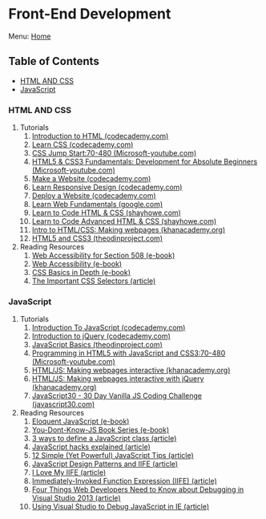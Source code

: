 # Front-End Development

Menu: [Home](./README.md)

## Table of Contents

- [HTML AND CSS](#html-and-css)
- [JavaScript](#javascript)

### HTML AND CSS

1. Tutorials
    1. [Introduction to HTML (codecademy.com)](https://www.codecademy.com/learn/learn-html)
    1. [Learn CSS (codecademy.com)](https://www.codecademy.com/learn/learn-css)
    1. [CSS Jump Start:70-480 (Microsoft-youtube.com)](https://www.youtube.com/playlist?list=PLsrZV8shpwjPylAdgJCyk1TzdMEri1Idi)
    1. [HTML5 & CSS3 Fundamentals: Development for Absolute Beginners (Microsoft-youtube.com)](https://www.youtube.com/playlist?list=PLsrZV8shpwjOGlyU9fFZJvBx6cLjbu_sH)
    1. [Make a Website (codecademy.com)](https://www.codecademy.com/learn/make-a-website)
    1. [Learn Responsive Design (codecademy.com)](https://www.codecademy.com/learn/learn-responsive-design)
    1. [Deploy a Website (codecademy.com)](https://www.codecademy.com/learn/deploy-a-website)
    1. [Learn Web Fundamentals (google.com)](https://developers.google.com/web/fundamentals/)
    1. [Learn to Code HTML & CSS (shayhowe.com)](http://learn.shayhowe.com/html-css/)
    1. [Learn to Code Advanced HTML & CSS (shayhowe.com)](http://learn.shayhowe.com/advanced-html-css/)
    1. [Intro to HTML/CSS: Making webpages (khanacademy.org)](https://www.khanacademy.org/computing/computer-programming/html-css)
    1. [HTML5 and CSS3 (theodinproject.com)](https://www.theodinproject.com/courses/html5-and-css3)
1. Reading Resources
    1. [Web Accessibility for Section 508 (e-book)](http://www.jimthatcher.com/webcourse1.htm)
    1. [Web Accessibility (e-book)](http://dhark.com/Slidy/web_accessibility.html)
    1. [CSS Basics in Depth (e-book)](http://www.cssbasics.com)
    1. [The Important CSS Selectors (article)](http://code.tutsplus.com/tutorials/the-30-css-selectors-you-must-memorize--net-16048)

### JavaScript

1. Tutorials
    1. [Introduction To JavaScript (codecademy.com)](https://www.codecademy.com/learn/introduction-to-javascript)
    1. [Introduction to jQuery (codecademy.com)](https://www.codecademy.com/learn/learn-jquery)
    1. [JavaScript Basics (theodinproject.com)](https://www.theodinproject.com/courses/web-development-101#javascript-basics)
    1. [Programming in HTML5 with JavaScript and CSS3:70-480 (Microsoft-youtube.com)](https://www.youtube.com/playlist?list=PLsrZV8shpwjN25T9ANfzYoH5siVbdSrFQ)
    1. [HTML/JS: Making webpages interactive (khanacademy.org)](https://www.khanacademy.org/computing/computer-programming/html-css-js)
    1. [HTML/JS: Making webpages interactive with jQuery (khanacademy.org)](https://www.khanacademy.org/computing/computer-programming/html-js-jquery)
    1. [JavaScript30 - 30 Day Vanilla JS Coding Challenge (javascript30.com)](https://javascript30.com/)
1. Reading Resources
    1. [Eloquent JavaScript (e-book)](http://eloquentjavascript.net/)
    1. [You-Dont-Know-JS Book Series (e-book)](https://github.com/getify/You-Dont-Know-JS)
    1. [3 ways to define a JavaScript class (article)](http://www.phpied.com/3-ways-to-define-a-javascript-class/)
    1. [JavaScript hacks explained (article)](http://blog.mdnbar.com/javascript-common-tricks)
    1. [12 Simple (Yet Powerful) JavaScript Tips (article)](http://javascriptissexy.com/12-simple-yet-powerful-javascript-tips/)
    1. [JavaScript Design Patterns and IIFE (article)](http://www.codeproject.com/Articles/819565/Javascript-design-patterns-and-IIFE)
    1. [I Love My IIFE (article)](http://gregfranko.com/blog/i-love-my-iife/)
    1. [Immediately-Invoked Function Expression (IIFE) (article)](http://benalman.com/news/2010/11/immediately-invoked-function-expression/)
    1. [Four Things Web Developers Need to Know about Debugging in Visual Studio 2013 (article)](	https://www.credera.com/blog/technology-insights/microsoft-solutions/4-things-web-developers-need-know-debugging-visual-studio-2013/)
    1. [Using Visual Studio to Debug JavaScript in IE (article)](http://www.codeproject.com/Articles/18921/Using-Visual-Studio-to-Debug-JavaScript-in-IE)
